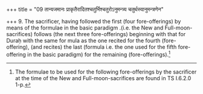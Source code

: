 +++
title = "09 तान्यजमानः प्राकृतैरादितश्चतुर्भिश्चतुरोऽनुमन्त्र्य चतुर्थस्यानुमन्त्रणेन"

+++
9. The sacrificer, having followed the first (four fore-offerings) by means of the formulae in the basic paradigm .(i.e.  the New and Full-moon-sacrifices) follows (the next three fore-offerings) beginning with that for Duraḥ with the same for mula as the one recited for the fourth (fore-offering), (and recites) the last (formula i.e. the one used for the fifth fore-offering in the basic paradigm) for the remaining (fore-offerings).[^1]  


[^1]: The formulae to be used for the following fore-offerings by the sacrificer at the time of the New and Full-moon-sacrifices are found in TS I.6.2.0 1-p.
